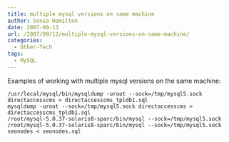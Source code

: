 ```yaml
---
title: multiple mysql versions on same machine
author: Sonia Hamilton
date: 2007-09-13
url: /2007/09/12/multiple-mysql-versions-on-same-machine/
categories:
  - Other-Tech
tags:
  - MySQL
---
```

Examples of working with multiple mysql versions on the same machine:

`/usr/local/mysql/bin/mysqldump -uroot --sock=/tmp/mysql5.sock directaccesscms > directaccesscms_tpldb1.sql`  
`mysqldump -uroot --sock=/tmp/mysql5.sock directaccesscms > directaccesscms_tpldb1.sql`  
`/root/mysql-5.0.37-solaris8-sparc/bin/mysql --sock=/tmp/mysql5.sock`  
`/root/mysql-5.0.37-solaris8-sparc/bin/mysql --sock=/tmp/mysql5.sock seonodes < seonodes.sql`

